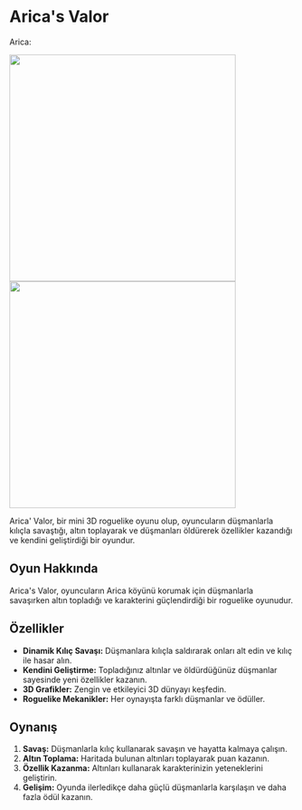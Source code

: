 # Arica's Valor
Arica:

<img src="https://github.com/siraytarim/AricasValor/blob/main/Game/Ekran%20görüntüsü%202024-05-28%20151719.png" width="400" height="400"> <img src="https://github.com/siraytarim/AricasValor/blob/main/Game/Ekran%20görüntüsü%202024-05-28%20151733.png" width="400" height="400">

Arica' Valor, bir mini 3D roguelike oyunu olup, oyuncuların düşmanlarla kılıçla savaştığı, altın toplayarak ve düşmanları öldürerek özellikler kazandığı ve kendini geliştirdiği bir oyundur.


## Oyun Hakkında

Arica's Valor, oyuncuların Arica köyünü korumak için düşmanlarla savaşırken altın topladığı ve karakterini güçlendirdiği bir roguelike oyunudur. 

## Özellikler

- **Dinamik Kılıç Savaşı:** Düşmanlara kılıçla saldırarak onları alt edin ve kılıç ile hasar alın.
- **Kendini Geliştirme:** Topladığınız altınlar ve öldürdüğünüz düşmanlar sayesinde yeni özellikler kazanın.
- **3D Grafikler:** Zengin ve etkileyici 3D dünyayı keşfedin.
- **Roguelike Mekanikler:** Her oynayışta farklı düşmanlar ve ödüller.

## Oynanış

1. **Savaş:** Düşmanlarla kılıç kullanarak savaşın ve hayatta kalmaya çalışın.
2. **Altın Toplama:** Haritada bulunan altınları toplayarak puan kazanın.
3. **Özellik Kazanma:** Altınları kullanarak karakterinizin yeteneklerini geliştirin.
4. **Gelişim:** Oyunda ilerledikçe daha güçlü düşmanlarla karşılaşın ve daha fazla ödül kazanın.
